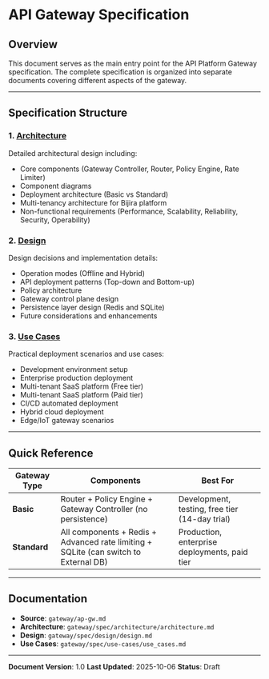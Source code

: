 # API Gateway Specification

## Overview

This document serves as the main entry point for the API Platform Gateway specification. The complete specification is organized into separate documents covering different aspects of the gateway.

---

## Specification Structure

### 1. [Architecture](architecture/architecture.md)
Detailed architectural design including:
- Core components (Gateway Controller, Router, Policy Engine, Rate Limiter)
- Component diagrams
- Deployment architecture (Basic vs Standard)
- Multi-tenancy architecture for Bijira platform
- Non-functional requirements (Performance, Scalability, Reliability, Security, Operability)

### 2. [Design](design/design.md)
Design decisions and implementation details:
- Operation modes (Offline and Hybrid)
- API deployment patterns (Top-down and Bottom-up)
- Policy architecture
- Gateway control plane design
- Persistence layer design (Redis and SQLite)
- Future considerations and enhancements

### 3. [Use Cases](use-cases/use_cases.md)
Practical deployment scenarios and use cases:
- Development environment setup
- Enterprise production deployment
- Multi-tenant SaaS platform (Free tier)
- Multi-tenant SaaS platform (Paid tier)
- CI/CD automated deployment
- Hybrid cloud deployment
- Edge/IoT gateway scenarios

---

## Quick Reference

| Gateway Type | Components | Best For |
|--------------|------------|----------|
| **Basic** | Router + Policy Engine + Gateway Controller (no persistence) | Development, testing, free tier (14-day trial) |
| **Standard** | All components + Redis + Advanced rate limiting + SQLite (can switch to External DB) | Production, enterprise deployments, paid tier |

---

## Documentation

- **Source**: `gateway/ap-gw.md`
- **Architecture**: `gateway/spec/architecture/architecture.md`
- **Design**: `gateway/spec/design/design.md`
- **Use Cases**: `gateway/spec/use-cases/use_cases.md`

---

**Document Version**: 1.0
**Last Updated**: 2025-10-06
**Status**: Draft
